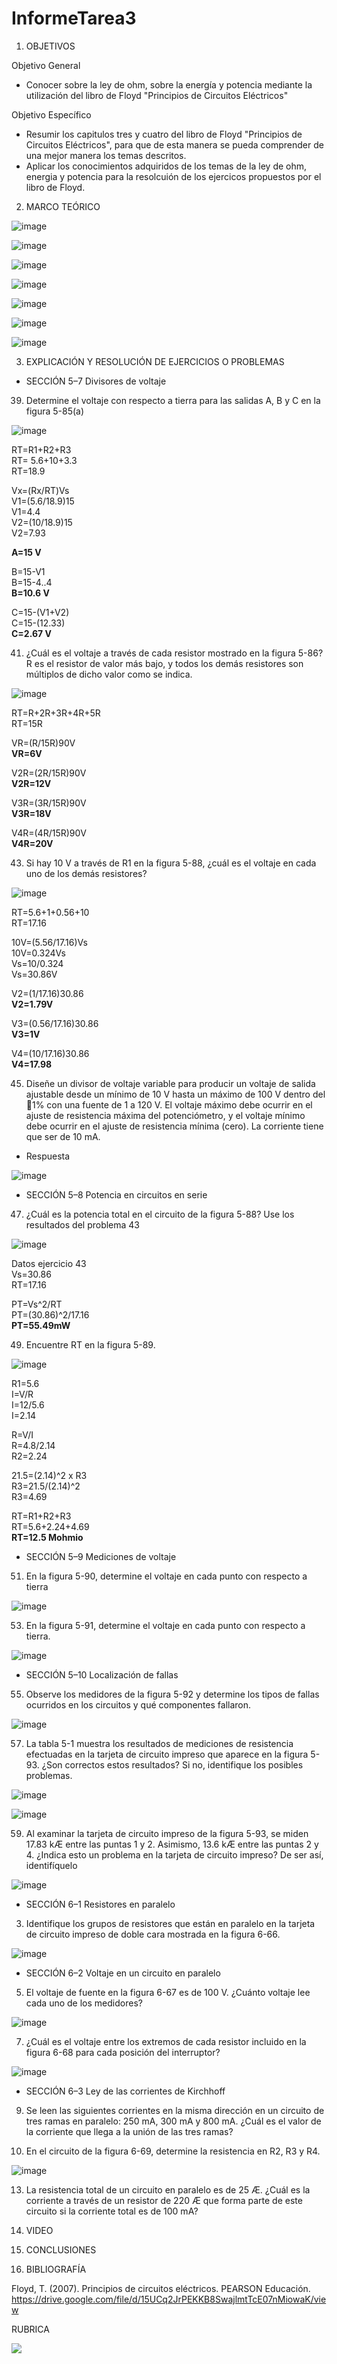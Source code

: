 # InformeTarea3


1. OBJETIVOS

Objetivo General

* Conocer sobre la ley de ohm, sobre la energía y potencia mediante la utilización del libro de Floyd "Principios de Circuitos Eléctricos"

Objetivo Específico

* Resumir los capitulos tres y cuatro del libro de Floyd "Principios de Circuitos Eléctricos", para que de esta manera se pueda comprender de una mejor manera los temas descritos.
* Aplicar los conocimientos adquiridos de los temas de la ley de ohm, energia y potencia para la resolcuión de los ejercicos propuestos por el libro de Floyd.


2. MARCO TEÓRICO 

![image](https://user-images.githubusercontent.com/93734334/142939898-f77d26e3-fba7-42f6-9ad6-c78e91fca859.png)

![image](https://user-images.githubusercontent.com/93734334/142941877-58d295b3-3935-4169-beee-f751f9daea91.png)

![image](https://user-images.githubusercontent.com/93734334/142944850-a636c461-4759-421a-90f1-9253c5c72174.png)

![image](https://user-images.githubusercontent.com/93734334/142948065-67d5c5c1-b3a2-484f-a9c5-7e7df61d1db1.png)

![image](https://user-images.githubusercontent.com/93734334/142949765-b7daabc5-e08a-41f8-a149-742e1a70a1ae.png)

![image](https://user-images.githubusercontent.com/93734334/142950698-06e76339-dec8-475a-8e9c-c8c0c9dc929e.png)

![image](https://user-images.githubusercontent.com/93734334/142953559-e0299751-e373-4211-9d80-f80b4968bb12.png)

3. EXPLICACIÓN Y RESOLUCIÓN DE EJERCICIOS O PROBLEMAS

* SECCIÓN 5–7 Divisores de voltaje

39. Determine el voltaje con respecto a tierra para las salidas A, B y C en la figura 5-85(a)

![image](https://user-images.githubusercontent.com/93734334/143041687-09952513-2f17-4248-96e4-726eb3d3ded0.png)

RT=R1+R2+R3                                                                                                                                                                       
RT= 5.6+10+3.3                                                                                                                                                                   
RT=18.9

Vx=(Rx/RT)Vs                                                                                                                                                                     
V1=(5.6/18.9)15                                                                                                                                                                   
V1=4.4                                                                                                                                                                           
V2=(10/18.9)15                                                                                                                                                                   
V2=7.93         

**A=15 V**

B=15-V1                                                                                                                                                                           
B=15-4..4                                                                                                                                                                         
**B=10.6 V**                              

C=15-(V1+V2)                                                                                                                                                                     
C=15-(12.33)                                                                                                                                                                     
**C=2.67 V**

41. ¿Cuál es el voltaje a través de cada resistor mostrado en la figura 5-86? R es el resistor de valor más
bajo, y todos los demás resistores son múltiplos de dicho valor como se indica.

![image](https://user-images.githubusercontent.com/93734334/142961805-7ad0c410-b4fe-487c-8777-87280a18702c.png)

RT=R+2R+3R+4R+5R                                                                                                                                                                 
RT=15R

VR=(R/15R)90V                                                                                                                                                                     
**VR=6V**

V2R=(2R/15R)90V                                                                                                                                                                   
**V2R=12V**

V3R=(3R/15R)90V                                                                                                                                                                   
**V3R=18V**

V4R=(4R/15R)90V                                                                                                                                                                   
**V4R=20V**

43. Si hay 10 V a través de R1 en la figura 5-88, ¿cuál es el voltaje en cada uno de los demás resistores?

![image](https://user-images.githubusercontent.com/93734334/142961858-0f7d4e32-0562-40a8-9695-80d0eb3b1640.png)

RT=5.6+1+0.56+10                                                                                                                                                                 
RT=17.16

10V=(5.56/17.16)Vs                                                                                                                                                               
10V=0.324Vs                                                                                                                                                                       
Vs=10/0.324                                                                                                                                                                       
Vs=30.86V                                                                                                                                                                         

V2=(1/17.16)30.86                                                                                                                                                                 
**V2=1.79V**

V3=(0.56/17.16)30.86                                                                                                                                                             
**V3=1V**

V4=(10/17.16)30.86                                                                                                                                                               
**V4=17.98**

45. Diseñe un divisor de voltaje variable para producir un voltaje de salida ajustable desde un mínimo de
10 V hasta un máximo de 100 V dentro del 1% con una fuente de 1 a 120 V. El voltaje máximo debe
ocurrir en el ajuste de resistencia máxima del potenciómetro, y el voltaje mínimo debe ocurrir en el
ajuste de resistencia mínima (cero). La corriente tiene que ser de 10 mA.

* Respuesta

![image](https://user-images.githubusercontent.com/93734334/143163490-61393421-0125-406a-96cf-cf2d6248fe95.png)

* SECCIÓN 5–8 Potencia en circuitos en serie

47. ¿Cuál es la potencia total en el circuito de la figura 5-88? Use los resultados del problema 43

![image](https://user-images.githubusercontent.com/93734334/142961960-c44a2587-4625-4709-9d94-47f044e1ecd8.png)

Datos ejercicio 43                                                                                                                                                               
Vs=30.86                                                                                                                                                                         
RT=17.16

PT=Vs^2/RT                                                                                                                                                                       
PT=(30.86)^2/17.16                                                                                                                                                               
**PT=55.49mW**

49. Encuentre RT en la figura 5-89.

![image](https://user-images.githubusercontent.com/93734334/142961994-93cbc60f-097f-4f38-89db-7ba76cf8fc11.png)

R1=5.6                                                                                                                                                                           
I=V/R                                                                                                                                                                             
I=12/5.6                                                                                                                                                                         
I=2.14

R=V/I                                                                                                                                                                             
R=4.8/2.14                                                                                                                                                                       
R2=2.24

21.5=(2.14)^2 x R3                                                                                                                                                               
R3=21.5/(2.14)^2                                                                                                                                                                 
R3=4.69 

RT=R1+R2+R3                                                                                                                                                                       
RT=5.6+2.24+4.69                                                                                                                                                                 
**RT=12.5 Mohmio**  

* SECCIÓN 5–9 Mediciones de voltaje

51. En la figura 5-90, determine el voltaje en cada punto con respecto a tierra

![image](https://user-images.githubusercontent.com/93734334/142962026-e9e67892-6743-40f6-82ab-0bc20f39ddc5.png)

53. En la figura 5-91, determine el voltaje en cada punto con respecto a tierra.

![image](https://user-images.githubusercontent.com/93734334/142962069-9a378d07-926b-493d-b717-683f7a972552.png)

* SECCIÓN 5–10 Localización de fallas

55. Observe los medidores de la figura 5-92 y determine los tipos de fallas ocurridos en los circuitos y qué
componentes fallaron.

![image](https://user-images.githubusercontent.com/93734334/142962150-806500a1-c89c-43a0-909c-af280f5d7993.png)

57. La tabla 5-1 muestra los resultados de mediciones de resistencia efectuadas en la tarjeta de circuito impreso que aparece en la figura 5-93. ¿Son correctos estos resultados? Si no, identifique los posibles problemas.

![image](https://user-images.githubusercontent.com/93734334/142962194-cf68224d-b061-404e-9407-b470be3d7d75.png)

![image](https://user-images.githubusercontent.com/93734334/142962219-864252d0-52da-48fc-84b2-e377a314de57.png)

59. Al examinar la tarjeta de circuito impreso de la figura 5-93, se miden 17.83 kÆ entre las puntas 1 y 2.
Asimismo, 13.6 kÆ entre las puntas 2 y 4. ¿Indica esto un problema en la tarjeta de circuito impreso?
De ser así, identifíquelo

![image](https://user-images.githubusercontent.com/93734334/142962285-0dc9e3d3-834a-47d0-a34d-e73579105648.png)

* SECCIÓN 6–1 Resistores en paralelo

3. Identifique los grupos de resistores que están en paralelo en la tarjeta de circuito impreso de doble cara mostrada en la figura 6-66.

![image](https://user-images.githubusercontent.com/93734334/142962947-a5093c2f-983b-4e27-82a4-be1f904482b3.png)

* SECCIÓN 6–2 Voltaje en un circuito en paralelo

5. El voltaje de fuente en la figura 6-67 es de 100 V. ¿Cuánto voltaje lee cada uno de los medidores?

![image](https://user-images.githubusercontent.com/93734334/142963035-d6858046-b432-4122-ae2e-1507d6bfcda2.png)

7. ¿Cuál es el voltaje entre los extremos de cada resistor incluido en la figura 6-68 para cada posición del
interruptor?

![image](https://user-images.githubusercontent.com/93734334/142963091-e555c8fb-5d3e-4772-8e67-45231a4b138c.png)

* SECCIÓN 6–3 Ley de las corrientes de Kirchhoff 

9. Se leen las siguientes corrientes en la misma dirección en un circuito de tres ramas en paralelo: 250 mA,
300 mA y 800 mA. ¿Cuál es el valor de la corriente que llega a la unión de las tres ramas?

11. En el circuito de la figura 6-69, determine la resistencia en R2, R3 y R4.

![image](https://user-images.githubusercontent.com/93734334/142963151-f4f982e3-a607-4d4a-ae26-0fed083945ce.png)

13. La resistencia total de un circuito en paralelo es de 25 Æ. ¿Cuál es la corriente a través de un resistor
de 220 Æ que forma parte de este circuito si la corriente total es de 100 mA?

4. VIDEO


5. CONCLUSIONES


6. BIBLIOGRAFÍA

Floyd, T. (2007). Principios de circuitos eléctricos. PEARSON Educación. https://drive.google.com/file/d/15UCq2JrPEKKB8SwajlmtTcE07nMiowaK/view

RUBRICA

![](https://github.com/doalulema/InformeTarea/blob/main/Tarea.png)
